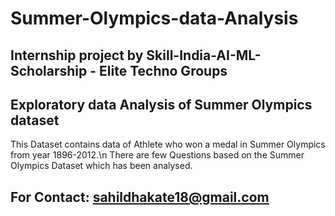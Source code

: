 # Summer-Olympics-data-Analysis
## Internship project by Skill-India-AI-ML-Scholarship - Elite Techno Groups
## Exploratory data Analysis of Summer Olympics dataset
This Dataset contains data of Athlete who won a medal in Summer Olympics from year 1896-2012.\n
There are few Questions based on the Summer Olympics Dataset which has been analysed.

## For Contact: sahildhakate18@gmail.com
